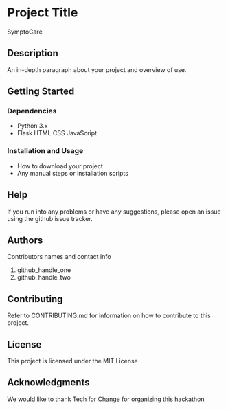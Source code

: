 # Project Title
SymptoCare

## Description

An in-depth paragraph about your project and overview of use.

## Getting Started

### Dependencies

-  Python 3.x
- Flask
HTML
CSS
JavaScript
### Installation and Usage

* How to download your project
* Any manual steps or installation scripts

## Help

If you run into any problems or have any suggestions, please open an issue using the github issue tracker.

## Authors

Contributors names and contact info

1. github_handle_one
2. github_handle_two

## Contributing

Refer to CONTRIBUTING.md for information on how to contribute to this project.

## License

This project is licensed under the MIT License

## Acknowledgments

We would like to thank Tech for Change for organizing this hackathon